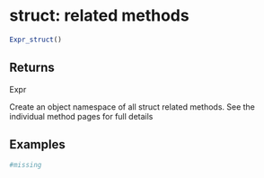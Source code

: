 # struct: related methods

```r
Expr_struct()
```

## Returns

Expr

Create an object namespace of all struct related methods. See the individual method pages for full details

## Examples

<pre class='r-example'><code><span class='r-in'><span><span class='co'>#missing</span></span></span>
<span class='r-in'></span>
 </code></pre>